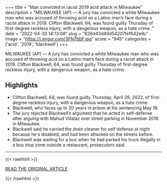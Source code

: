 +++
title = "Man convicted in racist 2019 acid attack in Milwaukee"
description = "MILWAUKEE (AP) — A jury has convicted a white Milwaukee man who was accused of throwing acid on a Latino man’s face during a racist attack in 2019. Clifton Blackwell, 64, was found guilty Thursday of first-degree reckless injury, with a dangerous weapon, as a hate crime ."
date = "2022-04-30 14:13:08"
slug = "626d43d40d54207fef642e9c"
image = "https://i.imgur.com/3FN7bbF.jpg"
score = "945"
categories = ['acid', '2019', 'blackwell']
+++

MILWAUKEE (AP) — A jury has convicted a white Milwaukee man who was accused of throwing acid on a Latino man’s face during a racist attack in 2019. Clifton Blackwell, 64, was found guilty Thursday of first-degree reckless injury, with a dangerous weapon, as a hate crime .

## Highlights

- Clifton Blackwell, 64, was found guilty Thursday, April 28, 2022, of first-degree reckless injury, with a dangerous weapon, as a hate crime.
- Blackwell, who faces up to 20 years in prison at his sentencing May 18.
- The jury rejected Blackwell’s argument that he acted in self-defense after arguing with Mahud Villalaz over street parking in November 2019 in Milwaukee.
- Blackwell said he carried the drain cleaner for self defense at night because he's disabled, and had been attacked on the streets before.
- Blackwell was waiting for a bus when he had parked his truck illegally in a bus stop zone outside a restaurant, prosecutors said.

---

{{< rawhtml >}}
  <p class="article-category">
    <a target="_blank" href="https://apnews.com/article/crime-united-states-milwaukee-hispanics-hate-crimes-d7aa9a47b235caa9f4958aa3472eb5b2">READ THE ORIGINAL ARTICLE</a>
  </p>
{{< /rawhtml >}}
